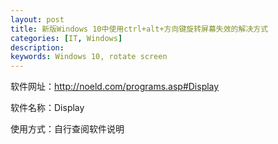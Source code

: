 ```yaml
---
layout: post
title: 新版Windows 10中使用ctrl+alt+方向键旋转屏幕失效的解决方式
categories: [IT, Windows]
description: 
keywords: Windows 10, rotate screen
---
```


软件网址：http://noeld.com/programs.asp#Display 

软件名称：Display 

使用方式：自行查阅软件说明


